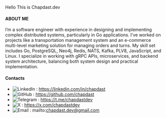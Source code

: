 Hello This is Chapdast.dev

#### ABOUT ME
I’m a software engineer with experience in designing and implementing complex distributed systems, particularly in Go applications. I’ve worked on projects like a transportation management system and an e-commerce multi-level marketing solution for managing orders and turns. My skill set includes Go, PostgreSQL, Neo4j, Redis, NATS, Kafka, PLV8, JavaScript, and Linux. I specialize in working with gRPC APIs, microservices, and backend system architecture, balancing both system design and practical implementation.


#### Contacts
- ![LinkedIn](https://img.icons8.com/?size=20&id=13930&format=png&color=000000) : https://linkedin.com/in/chapdast
- ![GitHub](https://img.icons8.com/?size=20&id=12599&format=png&color=000000)  : https://github.com/chapdast
- ![Telegram](https://img.icons8.com/?size=20&id=63306&format=png&color=000000)  : https://t.me/chapdastdev
- ![X](https://img.icons8.com/?size=20&id=rtpOcTdebJ36&format=png&color=000000)  : https://x.com/chapdastdev
- ![Email](https://img.icons8.com/?size=20&id=qyRpAggnV0zH&format=png&color=000000)  : mailto:chapdast.dev@gmail.com



